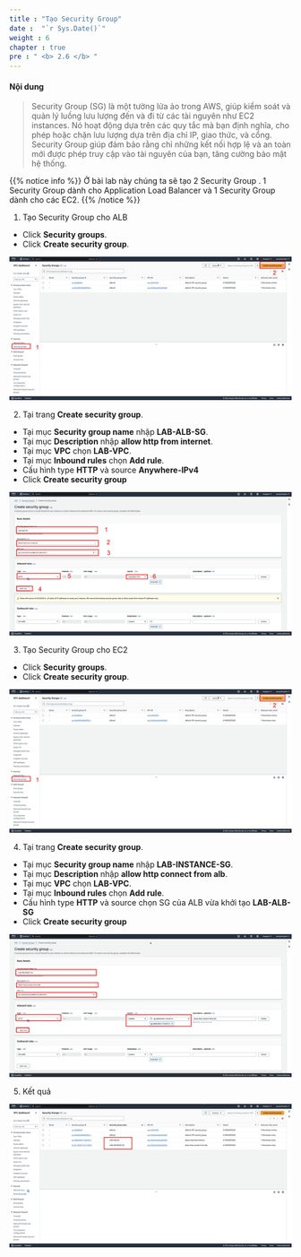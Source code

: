 ```yaml
---
title : "Tạo Security Group"
date :  "`r Sys.Date()`" 
weight : 6
chapter : true
pre : " <b> 2.6 </b> "
---
```


#### Nội dung

>Security Group (SG) là một tường lửa ảo trong AWS, giúp kiểm soát và quản lý luồng lưu lượng đến và đi từ các tài nguyên như EC2 instances. Nó hoạt động dựa trên các quy tắc mà bạn định nghĩa, cho phép hoặc chặn lưu lượng dựa trên địa chỉ IP, giao thức, và cổng. Security Group giúp đảm bảo rằng chỉ những kết nối hợp lệ và an toàn mới được phép truy cập vào tài nguyên của bạn, tăng cường bảo mật hệ thống.


{{% notice info %}}
Ở bài lab này chúng ta sẽ tạo 2 Security Group . 1 Security Group dành cho Application Load Balancer và 1 Security Group dành cho các EC2.
{{% /notice %}}

1. Tạo Security Group cho ALB
  + Click **Security groups**.
  + Click **Create security group**.

![sg](/images/2.prerequisite/createSG-01.png)

2. Tại trang **Create security group**.
  + Tại mục **Security group name** nhập **LAB-ALB-SG**.
  + Tại mục **Description** nhập **allow http from internet**.
  + Tại mục **VPC** chọn **LAB-VPC**.
  + Tại mục **Inbound rules** chọn **Add rule**.
  + Cấu hình type **HTTP** và source **Anywhere-IPv4**
  + Click **Create security group**

![sg](/images/2.prerequisite/createSG-02.png)

3. Tạo Security Group cho EC2
  + Click **Security groups**.
  + Click **Create security group**.

![sg](/images/2.prerequisite/createSG-01.png)

4. Tại trang **Create security group**.
  + Tại mục **Security group name** nhập **LAB-INSTANCE-SG**.
  + Tại mục **Description** nhập **allow http connect from alb**.
  + Tại mục **VPC** chọn **LAB-VPC**.
  + Tại mục **Inbound rules** chọn **Add rule**.
  + Cấu hình type **HTTP** và source chọn SG của ALB vừa khởi tạo **LAB-ALB-SG**
  + Click **Create security group**

![sg](/images/2.prerequisite/createSG-03.png)

5. Kết quả

![sg](/images/2.prerequisite/createSG-04.png)